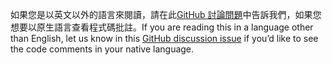<span data-ttu-id="9bc5a-101">如果您是以英文以外的語言來閱讀，請在此[GitHub 討論問題](https://github.com/aspnet/AspNetCore.Docs/issues/16455)中告訴我們，如果您想要以原生語言查看程式碼批註。</span><span class="sxs-lookup"><span data-stu-id="9bc5a-101">If you are reading this in a language other than English, let us know in this [GitHub discussion issue](https://github.com/aspnet/AspNetCore.Docs/issues/16455) if you’d like to see the code comments in your native language.</span></span>